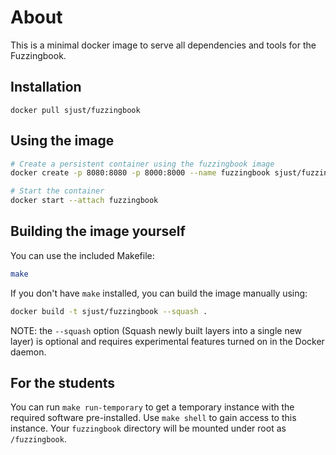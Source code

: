 # About

This is a minimal docker image to serve all dependencies and tools for the Fuzzingbook.

## Installation

```
docker pull sjust/fuzzingbook
```

## Using the image

```sh
# Create a persistent container using the fuzzingbook image
docker create -p 8080:8080 -p 8000:8000 --name fuzzingbook sjust/fuzzingbook 

# Start the container
docker start --attach fuzzingbook
```

## Building the image yourself

You can use the included Makefile:

```sh
make
```

If you don't have `make` installed, you can build the image manually using:

```sh
docker build -t sjust/fuzzingbook --squash .
```

NOTE: the `--squash` option (Squash newly built layers into a single new layer) 
is optional and requires experimental features turned on in the Docker daemon.


## For the students

You can run `make run-temporary` to get a temporary instance with the required
software pre-installed. Use `make shell` to gain access to this instance. Your
`fuzzingbook` directory will be mounted under root as `/fuzzingbook`.
